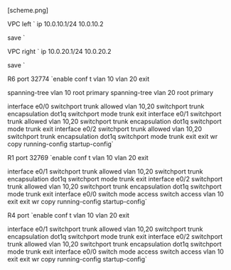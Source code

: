 [scheme.png]

VPC left
`
ip 10.0.10.1/24 10.0.10.2

save
`

VPC right
`
ip 10.0.20.1/24 10.0.20.2

save
`

R6 port 32774
`enable
conf t
vlan 10
vlan 20
exit

spanning-tree vlan 10 root primary
spanning-tree vlan 20 root primary

interface e0/0
switchport trunk allowed vlan 10,20
switchport trunk encapsulation dot1q
switchport mode trunk
exit
interface e0/1
switchport trunk allowed vlan 10,20
switchport trunk encapsulation dot1q
switchport mode trunk
exit
interface e0/2
switchport trunk allowed vlan 10,20
switchport trunk encapsulation dot1q
switchport mode trunk
exit
exit
wr
copy running-config startup-config`

R1 port 32769
`enable
conf t
vlan 10
vlan 20
exit

interface e0/1
switchport trunk allowed vlan 10,20
switchport trunk encapsulation dot1q
switchport mode trunk
exit
interface e0/2
switchport trunk allowed vlan 10,20
switchport trunk encapsulation dot1q
switchport mode trunk
exit
interface e0/0
switch mode access
switch access vlan 10
exit
exit
wr
copy running-config startup-config`

R4 port
`enable
conf t
vlan 10
vlan 20
exit

interface e0/1
switchport trunk allowed vlan 10,20
switchport trunk encapsulation dot1q
switchport mode trunk
exit
interface e0/2
switchport trunk allowed vlan 10,20
switchport trunk encapsulation dot1q
switchport mode trunk
exit
interface e0/0
switch mode access
switch access vlan 10
exit
exit
wr
copy running-config startup-config`

